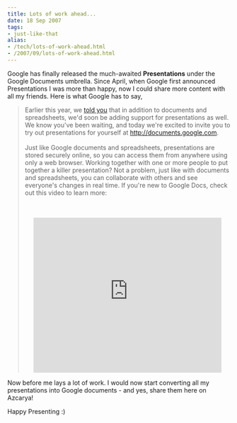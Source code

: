 ```yaml
---
title: Lots of work ahead...
date: 18 Sep 2007
tags: 
- just-like-that
alias:
- /tech/lots-of-work-ahead.html
- /2007/09/lots-of-work-ahead.html
---
```


Google has finally released the much-awaited **Presentations** under the Google 
Documents umbrella. Since April, when Google first announced Presentations I was 
more than happy, now I could share more content with all my friends. Here is what 
Google has to say,

<!-- break here -->

>    Earlier this year, we 
>   <a target="_blank" href="http://googleblog.blogspot.com/2007/04/were-expecting.html">told you</a> that in addition to documents and spreadsheets, we'd soon be adding support for presentations as well. We know you've been waiting, and today we're excited to invite you to try out presentations for yourself at 
>    <a target="_blank" href="http://documents.google.com/">http://documents.google.com</a>.
>    <br>
>    <br>Just like Google documents and spreadsheets, presentations are stored securely online, so you can access them from anywhere using only a web browser. Working together with one or more people to put together a killer presentation? Not a problem, just like with documents and spreadsheets, you can collaborate with others and see everyone's changes in real time. If you're new to Google Docs, check out this video to learn more:
>    <br>
>    <p></p>
>    <br>
>    <div align="center">
>        <br>
>        <embed type="application/x-shockwave-flash" src="http://www.youtube.com/v/eRqUE6IHTEA" allowscriptaccess="never" align="middle" height="350" width="425">
>        <br>
>    </div>

Now before me lays a lot of work. I would now start converting all my presentations 
into Google documents - and yes, share them here on Azcarya!

Happy Presenting :)
